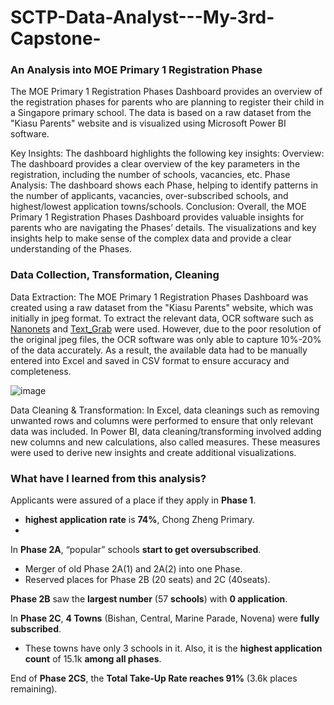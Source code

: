 # SCTP-Data-Analyst---My-3rd-Capstone-

### An Analysis into MOE Primary 1 Registration Phase

The MOE Primary 1 Registration Phases Dashboard provides an overview of the registration phases for parents who are planning to register their child in a Singapore primary school. The data is based on a raw dataset from the "Kiasu Parents" website and is visualized using Microsoft Power BI software.

Key Insights: The dashboard highlights the following key insights:
Overview: The dashboard provides a clear overview of the key parameters in the registration, including the number of schools, vacancies, etc. 
Phase Analysis: The dashboard shows each Phase, helping to identify patterns in the number of applicants, vacancies, over-subscribed schools, and highest/lowest application towns/schools.
Conclusion: Overall, the MOE Primary 1 Registration Phases Dashboard provides valuable insights for parents who are navigating the Phases’ details. The visualizations and key insights help to make sense of the complex data and provide a clear understanding of the Phases.

### Data Collection, Transformation, Cleaning
Data Extraction: The MOE Primary 1 Registration Phases Dashboard was created using a raw dataset from the "Kiasu Parents" website, which was initially in jpeg format. To extract the relevant data, OCR software such as [Nanonets](https://nanonets.com/blog/table-extraction-deep-learning/) and [Text_Grab](https://github.com/TheJoeFin/Text-Grab) were used. However, due to the poor resolution of the original jpeg files, the OCR software was only able to capture 10%-20% of the data accurately. As a result, the available data had to be manually entered into Excel and saved in CSV format to ensure accuracy and completeness.

![image](https://i.imgur.com/vO0j5nd.jpg)

Data Cleaning & Transformation: In Excel, data cleanings such as removing unwanted rows and columns were performed to ensure that only relevant data was included. In Power BI, data cleaning/transforming involved adding new columns and new calculations, also called measures. These measures were used to derive new insights and create additional visualizations.

### What have I learned from this analysis?

Applicants were assured of a place if they apply in **Phase 1**. 
 - **highest application rate** is **74%**, Chong Zheng Primary.
 - 
In **Phase 2A**, “popular” schools **start to get oversubscribed**. 
- Merger of old Phase 2A(1) and 2A(2) into one Phase.
- Reserved places for Phase 2B (20 seats) and 2C (40seats).

**Phase 2B** saw the **largest number** (57 **schools**) with **0 application**.

In **Phase 2C**, **4 Towns** (Bishan, Central, Marine Parade, Novena) were **fully subscribed**.
- These towns have only 3 schools in it.
Also, it is the **highest application count** of 15.1k **among all phases**.

End of **Phase 2CS**, the **Total Take-Up Rate reaches 91%** (3.6k places remaining).



